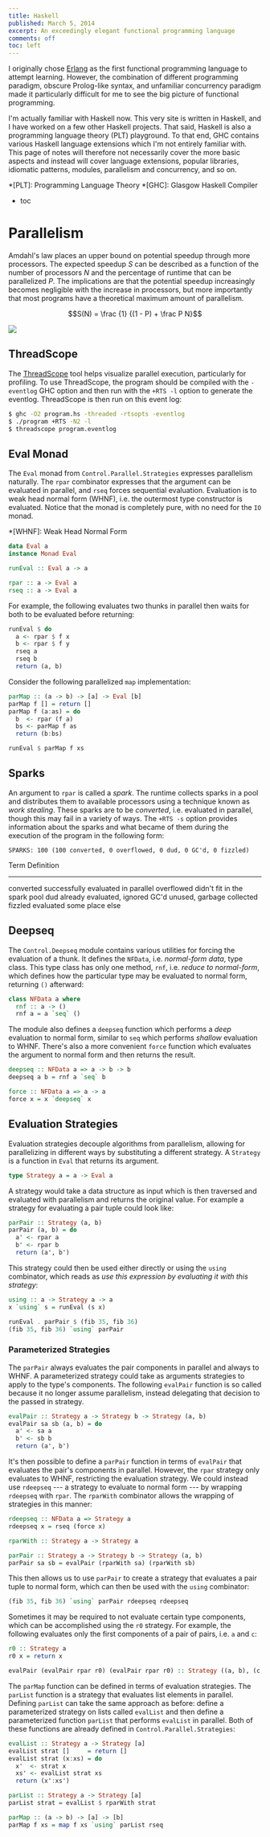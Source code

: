 ```yaml
---
title: Haskell
published: March 5, 2014
excerpt: An exceedingly elegant functional programming language
comments: off
toc: left
---
```


I originally chose [Erlang] as the first functional programming language to attempt learning. However, the combination of different programming paradigm, obscure Prolog-like syntax, and unfamiliar concurrency paradigm made it particularly difficult for me to see the big picture of functional programming.

[Erlang]: /notes/erlang

I'm actually familiar with Haskell now. This very site is written in Haskell, and I have worked on a few other Haskell projects. That said, Haskell is also a programming language theory (PLT) playground. To that end, GHC contains various Haskell language extensions which I'm not entirely familiar with. This page of notes will therefore not necessarily cover the more basic aspects and instead will cover language extensions, popular libraries, idiomatic patterns, modules, parallelism and concurrency, and so on.

*[PLT]: Programming Language Theory
*[GHC]: Glasgow Haskell Compiler

* toc

# Parallelism

Amdahl's law places an upper bound on potential speedup through more processors. The expected speedup $S$ can be described as a function of the number of processors $N$ and the percentage of runtime that can be parallelized $P$. The implications are that the potential speedup increasingly becomes negligible with the increase in processors, but more importantly that most programs have a theoretical maximum amount of parallelism.

$$S(N) = \frac {1} {(1 - P) + \frac P N}$$

<img src="/images/notes/haskell/amdahls-law.png" class="center">

## ThreadScope

The [ThreadScope] tool helps visualize parallel execution, particularly for profiling. To use ThreadScope, the program should be compiled with the `-eventlog` GHC option and then run with the `+RTS -l` option to generate the eventlog. ThreadScope is then run on this event log:

[ThreadScope]: http://hackage.haskell.org/package/threadscope

``` bash
$ ghc -O2 program.hs -threaded -rtsopts -eventlog
$ ./program +RTS -N2 -l
$ threadscope program.eventlog
```

## Eval Monad

The `Eval` monad from `Control.Parallel.Strategies` expresses parallelism naturally. The `rpar` combinator expresses that the argument can be evaluated in parallel, and `rseq` forces sequential evaluation. Evaluation is to weak head normal form (WHNF), i.e. the outermost type constructor is evaluated. Notice that the monad is completely pure, with no need for the `IO` monad.

*[WHNF]: Weak Head Normal Form

``` haskell
data Eval a
instance Monad Eval

runEval :: Eval a -> a

rpar :: a -> Eval a
rseq :: a -> Eval a
```

For example, the following evaluates two thunks in parallel then waits for both to be evaluated before returning:

``` haskell
runEval $ do
  a <- rpar $ f x
  b <- rpar $ f y
  rseq a
  rseq b
  return (a, b)
```

Consider the following parallelized `map` implementation:

``` haskell
parMap :: (a -> b) -> [a] -> Eval [b]
parMap f [] = return []
parMap f (a:as) = do
  b  <- rpar (f a)
  bs <- parMap f as
  return (b:bs)

runEval $ parMap f xs
```

## Sparks

An argument to `rpar` is called a _spark_. The runtime collects sparks in a pool and distributes them to available processors using a technique known as _work stealing_. These sparks are to be _converted_, i.e. evaluated in parallel, though this may fail in a variety of ways. The `+RTS -s` option provides information about the sparks and what became of them during the execution of the program in the following form:

```
SPARKS: 100 (100 converted, 0 overflowed, 0 dud, 0 GC'd, 0 fizzled)
```

Term       Definition
-----      -----------
converted  successfully evaluated in parallel
overflowed didn't fit in the spark pool
dud        already evaluated, ignored
GC'd       unused, garbage collected
fizzled    evaluated some place else

## Deepseq

The `Control.Deepseq` module contains various utilities for forcing the evaluation of a thunk. It defines the `NFData`, i.e. _normal-form data_, type class. This type class has only one method, `rnf`, i.e. _reduce to normal-form_, which defines how the particular type may be evaluated to normal form, returning `()` afterward:

``` haskell
class NFData a where
  rnf :: a -> ()
  rnf a = a `seq` ()
```

The module also defines a `deepseq` function which performs a _deep_ evaluation to normal form, similar to `seq` which performs _shallow_ evaluation to WHNF. There's also a more convenient `force` function which evaluates the argument to normal form and then returns the result.

``` haskell
deepseq :: NFData a => a -> b -> b
deepseq a b = rnf a `seq` b

force :: NFData a => a -> a
force x = x `deepseq` x
```

## Evaluation Strategies

Evaluation strategies decouple algorithms from parallelism, allowing for parallelizing in different ways by substituting a different strategy. A `Strategy` is a function in `Eval` that returns its argument.

``` haskell
type Strategy a = a -> Eval a
```
A strategy would take a data structure as input which is then traversed and evaluated with parallelism and returns the original value. For example a strategy for evaluating a pair tuple could look like:

``` haskell
parPair :: Strategy (a, b)
parPair (a, b) = do
  a' <- rpar a
  b' <- rpar b
  return (a', b')
```

This strategy could then be used either directly or using the `using` combinator, which reads as _use this expression by evaluating it with this strategy_:

``` haskell
using :: a -> Strategy a -> a
x `using` s = runEval (s x)

runEval . parPair $ (fib 35, fib 36)
(fib 35, fib 36) `using` parPair
```

### Parameterized Strategies

The `parPair` always evaluates the pair components in parallel and always to WHNF. A parameterized strategy could take as arguments strategies to apply to the type's components. The following `evalPair` function is so called because it no longer assume parallelism, instead delegating that decision to the passed in strategy.

``` haskell
evalPair :: Strategy a -> Strategy b -> Strategy (a, b)
evalPair sa sb (a, b) = do
  a' <- sa a
  b' <- sb b
  return (a', b')
```

It's then possible to define a `parPair` function in terms of `evalPair` that evaluates the pair's components in parallel. However, the `rpar` strategy only evaluates to WHNF, restricting the evaluation strategy. We could instead use `rdeepseq` --- a strategy to evaluate to normal form --- by wrapping `rdeepseq` with `rpar`. The `rparWith` combinator allows the wrapping of strategies in this manner:

``` haskell
rdeepseq :: NFData a => Strategy a
rdeepseq x = rseq (force x)

rparWith :: Strategy a -> Strategy a

parPair :: Strategy a -> Strategy b -> Strategy (a, b)
parPair sa sb = evalPair (rparWith sa) (rparWith sb)
```

This then allows us to use `parPair` to create a strategy that evaluates a pair tuple to normal form, which can then be used with the `using` combinator:

``` haskell
(fib 35, fib 36) `using` parPair rdeepseq rdeepseq
```

Sometimes it may be required to not evaluate certain type components, which can be accomplished using the `r0` strategy. For example, the following evaluates only the first components of a pair of pairs, i.e. `a` and `c`:

``` haskell
r0 :: Strategy a
r0 x = return x

evalPair (evalPair rpar r0) (evalPair rpar r0) :: Strategy ((a, b), (c, d))
```

The `parMap` function can be defined in terms of evaluation strategies. The `parList` function is a strategy that evaluates list elements in parallel. Defining `parList` can take the same approach as before: define a parameterized strategy on lists called `evalList` and then define a parameterized function `parList` that performs `evalList` in parallel. Both of these functions are already defined in `Control.Parallel.Strategies`:

``` haskell
evalList :: Strategy a -> Strategy [a]
evalList strat []     = return []
evalList strat (x:xs) = do
  x'  <- strat x
  xs' <- evalList strat xs
  return (x':xs')

parList :: Strategy a -> Strategy [a]
parList strat = evalList $ rparWith strat

parMap :: (a -> b) -> [a] -> [b]
parMap f xs = map f xs `using` parList rseq
```


